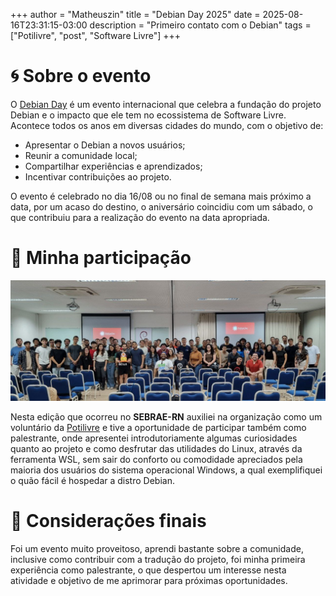 +++
author = "Matheuszin"
title = "Debian Day 2025"
date = 2025-08-16T23:31:15-03:00
description = "Primeiro contato com o Debian"
tags = ["Potilivre", "post", "Software Livre"]
+++

# 🌀 Sobre o evento

O [Debian Day](https://potilivre.org/p/debian-edicao-natal) é um evento internacional que celebra a fundação do projeto Debian e o impacto que ele tem no ecossistema de Software Livre. Acontece todos os anos em diversas cidades do mundo, com o objetivo de:

- Apresentar o Debian a novos usuários;
- Reunir a comunidade local;
- Compartilhar experiências e aprendizados;
- Incentivar contribuições ao projeto.

O evento é celebrado no dia 16/08 ou no final de semana mais próximo a data, por um acaso do destino, o aniversário coincidiu com um sábado, o que contribuiu para a realização do evento na data apropriada.

# 🖖 Minha participação

<div style="text-align:center">
    <img src="grupo_dd_2025.jpg">
</div>

Nesta edição que ocorreu no **SEBRAE-RN** auxiliei na organização como um voluntário da [Potilivre](https://potilivre.org) e tive a oportunidade de participar também como palestrante, onde apresentei introdutoriamente algumas curiosidades quanto ao projeto e como desfrutar das utilidades do Linux, através da ferramenta WSL, sem sair do conforto ou comodidade apreciados pela maioria dos usuários do sistema operacional Windows, a qual exemplifiquei o quão fácil é hospedar a distro Debian.

# 📓 Considerações finais

Foi um evento muito proveitoso, aprendi bastante sobre a comunidade, inclusive como contribuir com a tradução do projeto, foi minha primeira experiência como palestrante, o que despertou um interesse nesta atividade e objetivo de me aprimorar para próximas oportunidades.